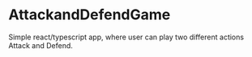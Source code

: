 # AttackandDefendGame
Simple react/typescript app, where user can play two different actions Attack and Defend.
